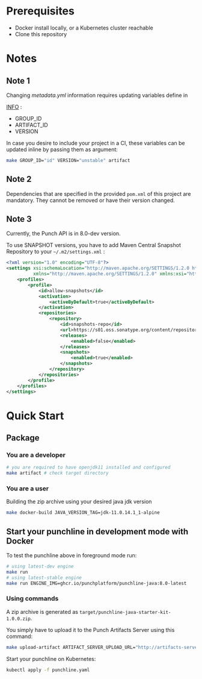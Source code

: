# Prerequisites

- Docker install locally, or a Kubernetes cluster reachable
- Clone this repository

# Notes

## Note 1

Changing *metadata.yml* information requires updating variables define in

[INFO](./INFO) :

- GROUP_ID
- ARTIFACT_ID
- VERSION

In case you desire to include your project in a CI, these variables can be updated inline by passing them as argument:

```sh
make GROUP_ID="id" VERSION="unstable" artifact
```

## Note 2

Dependencies that are specified in the provided `pom.xml` of this project are mandatory. They cannot be removed or have
their version changed.

## Note 3

Currently, the Punch API is in 8.0-dev version.

To use SNAPSHOT versions, you have to add Maven Central Snapshot Repository to your `~/.m2/settings.xml` :
```xml
<?xml version="1.0" encoding="UTF-8"?>
<settings xsi:schemaLocation="http://maven.apache.org/SETTINGS/1.2.0 http://maven.apache.org/xsd/settings-1.2.0.xsd"
          xmlns="http://maven.apache.org/SETTINGS/1.2.0" xmlns:xsi="http://www.w3.org/2001/XMLSchema-instance">
    <profiles>
        <profile>
            <id>allow-snapshots</id>
            <activation>
                <activeByDefault>true</activeByDefault>
            </activation>
            <repositories>
                <repository>
                    <id>snapshots-repo</id>
                    <url>https://s01.oss.sonatype.org/content/repositories/snapshots</url>
                    <releases>
                        <enabled>false</enabled>
                    </releases>
                    <snapshots>
                        <enabled>true</enabled>
                    </snapshots>
                </repository>
            </repositories>
        </profile>
    </profiles>
</settings>
```

# Quick Start

## Package

### You are a developer

```sh
# you are required to have openjdk11 installed and configured
make artifact # check target directory
```

### You are a user

Building the zip archive using your desired java jdk version

```sh
make docker-build JAVA_VERSION_TAG=jdk-11.0.14.1_1-alpine
```

## Start your punchline in development mode with Docker

To test the punchline above in foreground mode run:

```sh
# using latest-dev engine
make run
# using latest-stable engine
make run ENGINE_IMG=ghcr.io/punchplatform/punchline-java:8.0-latest
```

### Using commands

A zip archive is generated as `target/punchline-java-starter-kit-1.0.0.zip`.

You simply have to upload it to the Punch Artifacts Server using this command:

```sh
make upload-artifact ARTIFACT_SERVER_UPLOAD_URL="http://artifacts-server.kooker:4245/v1/artifacts/upload"
```

Start your punchline on Kubernetes:
```sh
kubectl apply -f punchline.yaml
```
